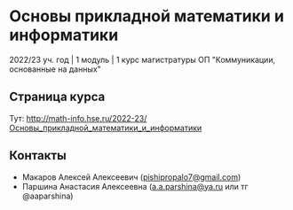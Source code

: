 # Основы прикладной математики и информатики 

2022/23 уч. год | 1 модуль | 1 курс магистратуры ОП "Коммуникации, основанные на данных"

## Страница курса

Тут: http://math-info.hse.ru/2022-23/Основы_прикладной_математики_и_информатики

## Контакты

+ Макаров Алексей Алексеевич (pishipropalo7@gmail.com)
+ Паршина Анастасия Алексеевна (a.a.parshina@ya.ru или тг @aaparshina)
